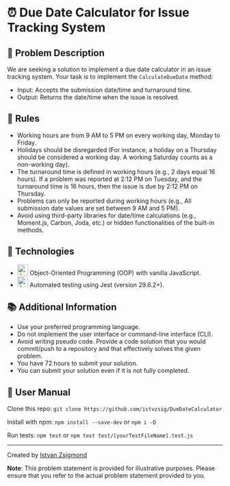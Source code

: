 # ⏰ Due Date Calculator for Issue Tracking System

## 🚀 Problem Description

We are seeking a solution to implement a due date calculator in an issue tracking system. Your task is to implement the `CalculateDueDate` method:

- Input: Accepts the submission date/time and turnaround time.
- Output: Returns the date/time when the issue is resolved.

## 📝 Rules

- Working hours are from 9 AM to 5 PM on every working day, Monday to Friday.
- Holidays should be disregarded (For instance, a holiday on a Thursday should be considered a working day. A working Saturday counts as a non-working day).
- The turnaround time is defined in working hours (e.g., 2 days equal 16 hours). If a problem was reported at 2:12 PM on Tuesday, and the turnaround time is 16 hours, then the issue is due by 2:12 PM on Thursday.
- Problems can only be reported during working hours (e.g., All submission date values are set between 9 AM and 5 PM).
- Avoid using third-party libraries for date/time calculations (e.g., Moment.js, Carbon, Joda, etc.) or hidden functionalities of the built-in methods.

## 🔧 Technologies

- <img src="https://upload.wikimedia.org/wikipedia/commons/6/6a/JavaScript-logo.png" alt="JavaScript" width="25"> Object-Oriented Programming (OOP) with vanilla JavaScript.
- <img src="https://jestjs.io/img/jest.png" alt="Jest" width="25"> Automated testing using Jest (version 29.6.2+).

## 📚 Additional Information

- Use your preferred programming language.
- Do not implement the user interface or command-line interface (CLI).
- Avoid writing pseudo code. Provide a code solution that you would commit/push to a repository and that effectively solves the given problem.
- You have 72 hours to submit your solution.
- You can submit your solution even if it is not fully completed.

## 📖 User Manual

Clone this repo:
```git clone https://github.com/istvzsig/DueDateCalculator```

Install with npm:
```npm install --save-dev```
or
```npm i -D```

Run tests:
```npm test```
or
```npm test test/[yourTestFileName].test.js```

---

Created by [Istvan Zsigmond](https://github.com/istvzsig) 

**Note**: This problem statement is provided for illustrative purposes. Please ensure that you refer to the actual problem statement provided to you.
